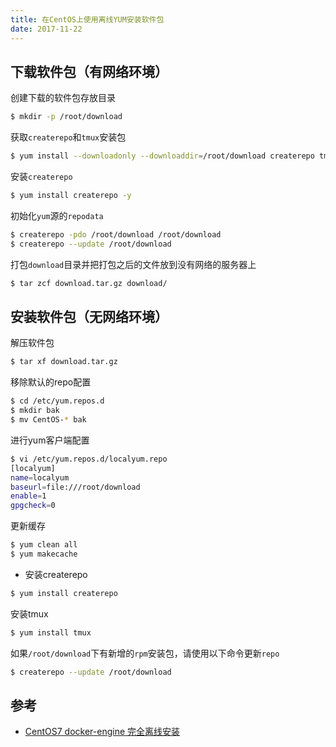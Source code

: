 ```yaml
---
title: 在CentOS上使用离线YUM安装软件包
date: 2017-11-22
---
```


## 下载软件包（有网络环境）

创建下载的软件包存放目录

```bash
$ mkdir -p /root/download
```

获取`createrepo`和`tmux`安装包

```bash
$ yum install --downloadonly --downloaddir=/root/download createrepo tmux
```

安装`createrepo`

```bash
$ yum install createrepo -y
```

初始化`yum`源的`repodata`

```bash
$ createrepo -pdo /root/download /root/download
$ createrepo --update /root/download
```

打包`download`目录并把打包之后的文件放到没有网络的服务器上

```bash
$ tar zcf download.tar.gz download/
```

## 安装软件包（无网络环境）

解压软件包

```bash
$ tar xf download.tar.gz
```

移除默认的repo配置

```bash
$ cd /etc/yum.repos.d
$ mkdir bak
$ mv CentOS-* bak
```

进行yum客户端配置

```bash
$ vi /etc/yum.repos.d/localyum.repo
[localyum]
name=localyum
baseurl=file:///root/download
enable=1
gpgcheck=0
```

更新缓存

```bash
$ yum clean all
$ yum makecache
```

- 安装createrepo

```bash
$ yum install createrepo
```

安装tmux

```bash
$ yum install tmux
```

如果`/root/download`下有新增的`rpm`安装包，请使用以下命令更新`repo`

```bash
$ createrepo --update /root/download
```

## 参考

- [CentOS7 docker-engine 完全离线安装](https://my.oschina.net/u/3133713/blog/808441)
